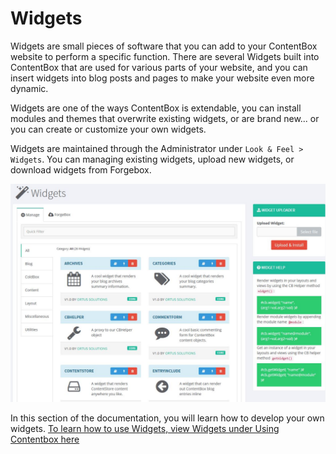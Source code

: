 # Widgets

Widgets are small pieces of software that you can add to your ContentBox website to perform a specific function. There are several Widgets built into ContentBox that are used for various parts of your website, and you can insert widgets into blog posts and pages to make your website even more dynamic.

Widgets are one of the ways ContentBox is extendable, you can install modules and themes that overwrite existing widgets, or are brand new... or you can create or customize your own widgets.

Widgets are maintained through the Administrator under `Look & Feel > Widgets`. You can managing existing widgets, upload new widgets, or download widgets from Forgebox.

![](../../../../.gitbook/assets/cb_widget_list.jpg)

In this section of the documentation, you will learn how to develop your own widgets. [To learn how to use Widgets, view Widgets under Using Contentbox here](../../../../usage/using-contentbox/look-and-feel/widgets/)

